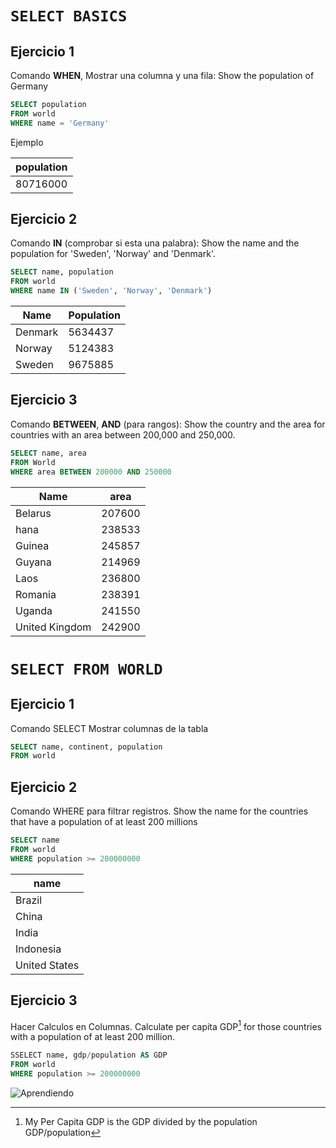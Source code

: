# `SELECT BASICS`


## Ejercicio 1

Comando **WHEN**, Mostrar una columna y una fila: Show the population of Germany

```sql
SELECT population 
FROM world
WHERE name = 'Germany'
```
Ejemplo

| population |
| --- | 
| 80716000|


## Ejercicio 2

Comando **IN** (comprobar si esta una palabra): Show the name and the population for 'Sweden', 'Norway' and 'Denmark'.

```sql
SELECT name, population
FROM world
WHERE name IN ('Sweden', 'Norway', 'Denmark')
```


| Name | Population |
|---|---|
|Denmark| 5634437 |
|Norway |	5124383 |
|Sweden |	9675885 |


## Ejercicio 3

Comando **BETWEEN**, **AND** (para rangos): Show the country and the area for countries with an area between 200,000 and 250,000.

```sql
SELECT name, area
FROM World
WHERE area BETWEEN 200000 AND 250000
````

| Name | area |
|--|--|
|Belarus|	207600|
|hana	|238533|
|Guinea |	245857 |
|Guyana |	214969|
|Laos |	236800 |
|Romania|	238391|
|Uganda	|241550|
|United Kingdom	|242900|






# `SELECT FROM WORLD`


## Ejercicio 1

Comando SELECT Mostrar columnas de la tabla

```sql
SELECT name, continent, population 
FROM world
````


## Ejercicio 2


Comando WHERE para filtrar registros. Show the name for the countries that have a population of at least 200 millions


```sql
SELECT name 
FROM world
WHERE population >= 200000000
```


|name|
|--|
|Brazil|
|China|
|India|
|Indonesia|
|United States|



## Ejercicio 3


Hacer Calculos en Columnas. Calculate per capita GDP[^1] for those countries with a population of at least 200 million.

[^1]: My Per Capita GDP is the GDP divided by the population GDP/population


```sql
SSELECT name, gdp/population AS GDP
FROM world
WHERE population >= 200000000
````














![Aprendiendo](https://cdn-icons-png.flaticon.com/512/2306/2306173.png)











